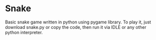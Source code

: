 # Snake
Basic snake game written in python using pygame library.
To play it, just download snake.py or copy the code, then run it via IDLE or any other python interpreter.
